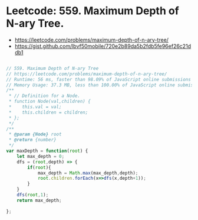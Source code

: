 # Leetcode: 559. Maximum Depth of N-ary Tree.

- https://leetcode.com/problems/maximum-depth-of-n-ary-tree/
- https://gist.github.com/lbvf50mobile/720e2b89da5b2fdb5fe96ef26c21ddb1


```JavaScript

// 559. Maximum Depth of N-ary Tree
// https://leetcode.com/problems/maximum-depth-of-n-ary-tree/
// Runtime: 56 ms, faster than 98.09% of JavaScript online submissions for Maximum Depth of N-ary Tree.
// Memory Usage: 37.3 MB, less than 100.00% of JavaScript online submissions for Maximum Depth of N-ary Tree.
/**
 * // Definition for a Node.
 * function Node(val,children) {
 *    this.val = val;
 *    this.children = children;
 * };
 */
/**
 * @param {Node} root
 * @return {number}
 */
var maxDepth = function(root) {
    let max_depth = 0;
    dfs = (root,depth) => {
        if(root){
            max_depth = Math.max(max_depth,depth);
            root.children.forEach(x=>dfs(x,depth+1));
        }
    }
    dfs(root,1);
    return max_depth;
    
};
```
